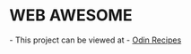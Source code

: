 
# WEB AWESOME

<p>
    - This project can be viewed at - <a href="https://keithowino.github.io/the-odin-project-course/projects/web-awsome/index.html" target="_blank" rel="noopener noreferrer">Odin Recipes</a>
</p>